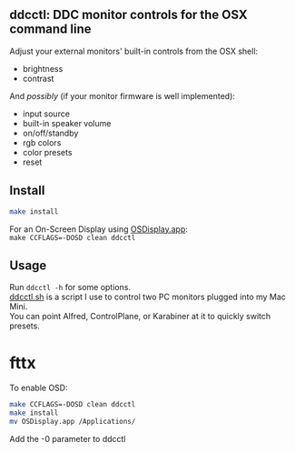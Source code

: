 ddcctl: DDC monitor controls for the OSX command line
----
Adjust your external monitors' built-in controls from the OSX shell:  
* brightness  
* contrast  

And *possibly* (if your monitor firmware is well implemented):  
* input source  
* built-in speaker volume  
* on/off/standby
* rgb colors
* color presets
* reset

Install
----
```bash
make install
```

For an On-Screen Display using [OSDisplay.app](https://github.com/zulu-entertainment/OSDisplay):  
`make CCFLAGS=-DOSD clean ddcctl`

Usage
----
Run `ddcctl -h` for some options.  
[ddcctl.sh](/ddcctl.sh) is a script I use to control two PC monitors plugged into my Mac Mini.  
You can point Alfred, ControlPlane, or Karabiner at it to quickly switch presets.  


# fttx

To enable OSD:

```bash
make CCFLAGS=-DOSD clean ddcctl
make install
mv OSDisplay.app /Applications/
```

Add the -0 parameter to ddcctl